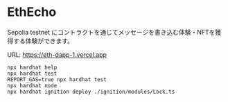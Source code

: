 # EthEcho 

Sepolia testnet にコントラクトを通じてメッセージを書き込む体験・NFTを獲得する体験ができます。

URL:
https://eth-dapp-1.vercel.app

```shell
npx hardhat help
npx hardhat test
REPORT_GAS=true npx hardhat test
npx hardhat node
npx hardhat ignition deploy ./ignition/modules/Lock.ts
```
